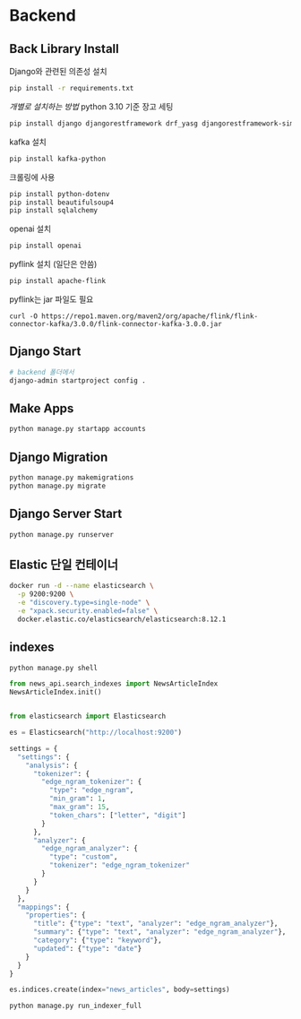 # Backend

## Back Library Install
Django와 관련된 의존성 설치
```bash
pip install -r requirements.txt
```

*개별로 설치하는 방법*
python 3.10 기준 
장고 세팅 
```bash
pip install django djangorestframework drf_yasg djangorestframework-simplejwt markdown django-filter django-allauth django-cors-headers dj_rest_auth psycopg2 pgvector requests
``` 
kafka 설치
```bash
pip install kafka-python
```

크롤링에 사용
```bash
pip install python-dotenv
pip install beautifulsoup4
pip install sqlalchemy
```

openai 설치
```bash
pip install openai
```

pyflink 설치 (일단은 안씀)
```bash
pip install apache-flink
```
pyflink는 jar 파일도 필요
```git-bash
curl -O https://repo1.maven.org/maven2/org/apache/flink/flink-connector-kafka/3.0.0/flink-connector-kafka-3.0.0.jar
```



## Django Start
```bash
# backend 폴더에서
django-admin startproject config .
```

## Make Apps
```bash
python manage.py startapp accounts
```

## Django Migration
```bash
python manage.py makemigrations
python manage.py migrate
```

## Django Server Start
```bash
python manage.py runserver
```



## Elastic 단일 컨테이너

```bash
docker run -d --name elasticsearch \
  -p 9200:9200 \
  -e "discovery.type=single-node" \
  -e "xpack.security.enabled=false" \
  docker.elastic.co/elasticsearch/elasticsearch:8.12.1

```



## indexes
```bash
python manage.py shell
```

```python
from news_api.search_indexes import NewsArticleIndex
NewsArticleIndex.init()
```

```python

from elasticsearch import Elasticsearch

es = Elasticsearch("http://localhost:9200")

settings = {
  "settings": {
    "analysis": {
      "tokenizer": {
        "edge_ngram_tokenizer": {
          "type": "edge_ngram",
          "min_gram": 1,
          "max_gram": 15,
          "token_chars": ["letter", "digit"]
        }
      },
      "analyzer": {
        "edge_ngram_analyzer": {
          "type": "custom",
          "tokenizer": "edge_ngram_tokenizer"
        }
      }
    }
  },
  "mappings": {
    "properties": {
      "title": {"type": "text", "analyzer": "edge_ngram_analyzer"},
      "summary": {"type": "text", "analyzer": "edge_ngram_analyzer"},
      "category": {"type": "keyword"},
      "updated": {"type": "date"}
    }
  }
}

es.indices.create(index="news_articles", body=settings)


```


```
python manage.py run_indexer_full
```